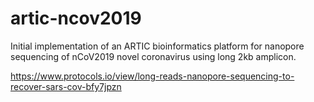 # artic-ncov2019

Initial implementation of an ARTIC bioinformatics platform for nanopore sequencing of nCoV2019 novel coronavirus using long 2kb amplicon. 

https://www.protocols.io/view/long-reads-nanopore-sequencing-to-recover-sars-cov-bfy7jpzn

